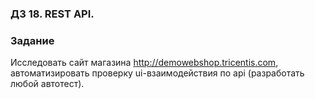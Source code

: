 ### ДЗ 18. REST API.
### Задание

Исследовать сайт магазина http://demowebshop.tricentis.com, автоматизировать проверку ui-взаимодействия по api (разработать любой автотест).